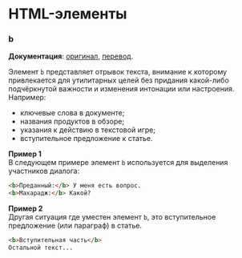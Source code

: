 # HTML-элементы

### b

**Документация**: [оригинал](https://html.spec.whatwg.org/multipage/text-level-semantics.html#the-b-element), [перевод](http://spec.piraruco.com/html5/text-level-semantics.htm#the-b-element).

Элемент `b` представляет отрывок текста, внимание к которому привлекается для утилитарных целей без придания какой-либо подчёркнутой важности и изменения интонации или настроения. Например:

* ключевые слова в документе;
* названия продуктов в обзоре;
* указания к действию в текстовой игре;
* вступительное предложение к статье.

**Пример 1**\
В следующем примере элемент `b` используется для выделения участников диалога:

```html
<b>Преданный:</b> У меня есть вопрос.
<b>Махарадж:</b> Какой?
```

**Пример 2**\
Другая ситуация где уместен элемент `b`, это вступительное предложение (или параграф) в статье.

```html
<b>Вступительная часть</b>
Остальной текст...
```
